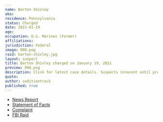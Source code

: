 ```yaml
---
name: Barton Shivley
aka:
residence: Pennsylvania
status: Charged
date: 2021-01-19
age:
occupation: U.S. Marines (Former)
affiliations:
jurisdiction: Federal
image: 098.png
raid: barton-shivley.jpg
layout: suspect
title: Barton Shivley charged on January 19, 2021
preview: 098.png
description: Click for latest case details. Suspects innocent until proven guilty.
quote:
author: seditiontrack
published: true
---
```


- [News Report](https://www.fox43.com/article/news/local/central-pennsylvania-man-arrested-for-role-in-riot-at-us-capitol/521-578d8b83-fed6-4768-95a5-29526f1ebe90)
- [Statement of Facts](https://www.justice.gov/opa/page/file/1357006/download)
- [Complaint](https://www.justice.gov/opa/page/file/1357011/download)
- [FBI Raid](https://www.pennlive.com/news/2021/01/central-pa-man-laid-hands-on-police-officers-during-capitol-riot-prosecutor.html)
